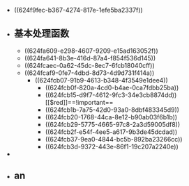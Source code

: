 - ((624f9fec-b367-4274-817e-1efe5ba2337f))
- ## 基本处理函数
	- ((624fa609-e298-4607-9209-e15ad163052f))
	- ((624fa641-8b3e-416d-87a4-f854f536d145))
	- ((624fcaec-0a62-45dc-8ec7-6fcb18040cff))
	- ((624fcaf9-0fe7-4dbd-8d73-4d9d731f414a))
		- ((624fcb07-91b9-4613-b348-4f3549e1dee4))
			- ((624fcb0f-820a-4cd0-b4ae-0ca7fdbb25ba))
			- ((624fcb15-d9f7-4612-9fc3-34e3cb8874dd)) [[$red]]==!important==
			- ((624fcb1b-7a75-42d0-93a0-8dbf483345d9))
			- ((624fcb20-1768-44ca-8e12-b90ab03f6b1b))
			- ((624fcb29-5775-4665-97c8-2a3d59005df8))
			- ((624fcb2f-e54f-4ee5-a617-9b3de45dcdad))
			- ((624fcb37-9ea0-4844-bc5b-892ba23266cc))
			- ((624fcb3d-9372-443e-86f1-19c207a2240e))
-
- ## an